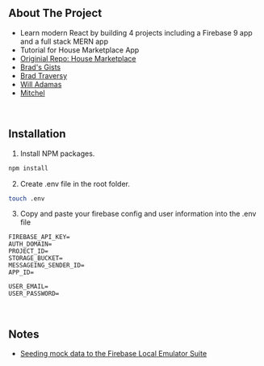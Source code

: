 ## About The Project

- Learn modern React by building 4 projects including a Firebase 9 app and a full stack MERN app
- Tutorial for House Marketplace App
- [Originial Repo: House Marketplace](https://github.com/bradtraversy/house-marketplace)
- [Brad's Gists](https://gist.github.com/bradtraversy)
- [Brad Traversy](https://github.com/bradtraversy)
- [Will Adamas](https://github.com/bushblade)
- [Mitchel](https://github.com/MitchelSt)

&nbsp;

## Installation

1. Install NPM packages.

```sh
npm install
```

2. Create .env file in the root folder.

```sh
touch .env
```

3. Copy and paste your firebase config and user information into the .env file

```env
FIREBASE_API_KEY=
AUTH_DOMAIN=
PROJECT_ID=
STORAGE_BUCKET=
MESSAGEING_SENDER_ID=
APP_ID=

USER_EMAIL=
USER_PASSWORD=
```

&nbsp;

## Notes

- [Seeding mock data to the Firebase Local Emulator Suite](https://dev.to/sethburtonhall/seeding-mock-data-to-the-firebase-local-emulator-suite-with-faker-js-1596)
